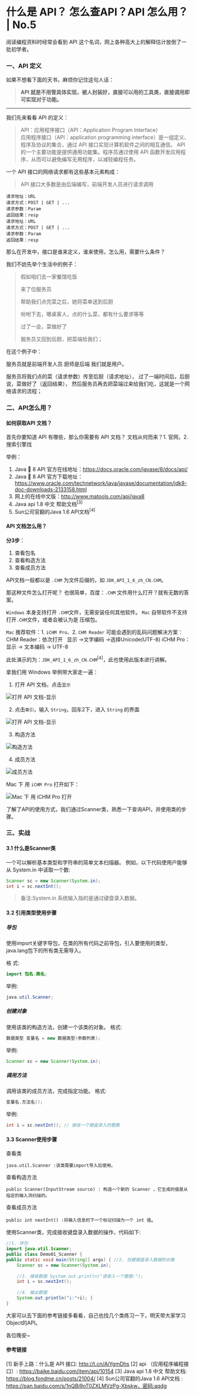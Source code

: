 #  什么是 API？ 怎么查API？API 怎么用？ | No.5

阅读编程资料时经常会看到 API 这个名词，网上各种高大上的解释估计放倒了一批初学者。

###  一、API 定义

如果不想看下面的天书，麻烦你记住这句人话：
> **API 就是不用管具体实现，被人封装好，直接可以用的工具类，直接调用即可实现对于功能。**

---

我们先来看看 API 的定义：

> API：应用程序接口（API：Application Program Interface）  
> 应用程序接口（API：application programming interface）是一组定义、程序及协议的集合，通过 API 接口实现计算机软件之间的相互通信。
> API 的一个主要功能是提供通用功能集。程序员通过使用 API 函数开发应用程序，从而可以避免编写无用程序，以减轻编程任务。

一个 API 接口的网络请求都有这些基本元素构成：

> API 接口大多数是由后端编写，前端开发人员进行请求调用

```
请求地址：URL
请求方式：POST | GET | ...
请求参数：Param
返回结果：resp
请求地址：URL
请求方式：POST | GET | ...
请求参数：Param
返回结果：resp
```

那么在开发中，接口是谁来定义，谁来使用，怎么用，需要什么条件？

我们不妨先举个生活中的例子：
> 假如咱们去一家餐馆吃饭
> 
> 来了位服务员
> 
> 帮助我们点完菜之后，她将菜单送到后厨
> 
> 吩咐下去，哪桌客人，点的什么菜，都有什么要求等等
> 
> 过了一会，菜做好了
> 
> 服务员又回到后厨，把菜端给我们；

在这个例子中：

服务员就是前端开发人员
厨师是后端
我们就是用户。

服务员将我们点的菜（请求参数）传至后厨（请求地址），
过了一端时间后，后厨说，菜做好了（返回结果），
然后服务员再去把菜端过来给我们吃，这就是一个网络请求的流程；

### 二、API怎么用？

#### 如何获取API 文档？

首先你要知道 API 有哪些，那么你需要有 API 文档？
文档从何而来？1. 官网，2.搜索引擎找

举例：

1. Java  8 API 官方在线地址：https://docs.oracle.com/javase/8/docs/api/
2. Java  8 API 官方下载地址：https://www.oracle.com/technetwork/java/javase/documentation/jdk8-doc-downloads-2133158.html
3. 网上的在线中文版：http://www.matools.com/api/java8
4. Java api 1.8 中文 帮助文档<sup>[3]</sup>
5. Sun公司官翻的Java 1.6 API文档<sup>[4]</sup>

#### API 文档怎么用？

**分3步**：

1. 查看包名
2. 查看构造方法
3. 查看成员方法

API文档一般都以是 `.CHM` 为文件后缀的，如 `JDK_API_1_6_zh_CN.CHM`。

那这种文件怎么打开呢？
也很简单，百度：`.CHM` 文件用什么打开？就有无数的答案。

`Windows` 本身支持打开 `.CHM`文件，无需安装任何其他软件。
`Mac` 自带软件不支持打开`.CHM`文件，或者会被认为是 压缩包。

`Mac` 推荐软件：1. `iCHM Pro`、2. `CHM Reader`
可能会遇到的乱码问题解决方案：
CHM Reader：依次打开   显示 ->文字编码 ->选择Unicode(UTF-8)
iCHM Pro：显示 -> 文本编码 -> UTF-8

此处演示的为：`JDK_API_1_6_zh_CN.CHM`<sup>[4]</sup>，此也使用此版本进行讲解。

拿我们用 Windows 举例带大家走一遍：

1. 打开 API 文档，点击`显示`

![打开 API 文档-显示](./media/api-doc-01.png)

2. 点击`索引`，输入 `String`，回车2下，进入 `String` 的界面

![打开 API 文档-显示](./media/api-doc-02.png)

3. 构造方法

![构造方法](./media/api-doc-03.png)

4. 成员方法

![成员方法](./media/api-doc-04.png)

Mac 下 用 `iCHM Pro` 打开如下：

![Mac 下 用 `iCHM Pro` 打开](./media/api-doc-05.png)


了解了API的使用方式，我们通过Scanner类，熟悉一下查询API，并使用类的步骤。

### 三、实战

#### 3.1 什么是Scanner类
一个可以解析基本类型和字符串的简单文本扫描器。 
例如，以下代码使用户能够从 System.in 中读取一个数:

```java
Scanner sc = new Scanner(System.in); 
int i = sc.nextInt();
```
> 备注:System.in 系统输入指的是通过键盘录入数据。

#### 3.2 引用类型使用步骤

##### 导包

使用import关键字导包，在类的所有代码之前导包，引入要使用的类型，java.lang包下的所有类无需导入。 

格 式:
```java
import 包名.类名; 
```

举例:

```java
java.util.Scanner; 
```

##### 创建对象
使用该类的构造方法，创建一个该类的对象。 格式:

```java
数据类型 变量名 = new 数据类型(参数列表); 
```

举例:

```java
Scanner sc = new Scanner(System.in); 
```

##### 调用方法
调用该类的成员方法，完成指定功能。
格式:
```java
变量名.方法名(); 
```
举例:
```java
int i = sc.nextInt(); // 接收一个键盘录入的整数
```

#### 3.3 Scanner使用步骤

查看类

`java.util.Scanner :该类需要import导入后使用。`

查看构造方法

`public Scanner(InputStream source) : 构造一个新的 Scanner ，它生成的值是从指定的输入流扫描的。`

查看成员方法

`public int nextInt() :将输入信息的下一个标记扫描为一个 int 值`。

使用Scanner类，完成接收键盘录入数据的操作，代码如下:

```java
//1. 导包
import java.util.Scanner; 
public class Demo01_Scanner {
public static void main(String[] args) { //2. 创建键盘录入数据的对象
    Scanner sc = new Scanner(System.in);
    
    //3. 接收数据 System.out.println("请录入一个整数:");
    int i = sc.nextInt();
    
    //4. 输出数据
    System.out.println("i:"+i); }
}
```

大家可以去下面的参考链接多看看，自己也找几个类练习一下，明天带大家学习Object的API。

各位晚安~

#### 参考链接

[1] 新手上路：什么是 API 接口: http://t.cn/AiYgmDhs
[2] api （应用程序编程接口）: https://baike.baidu.com/item/api/10154
[3] Java api 1.8 中文 帮助文档: https://blog.fondme.cn/posts/21004/
[4] Sun公司官翻的Java 1.6 API文档 : https://pan.baidu.com/s/1nQBi9oT0ZXLMVzPg-Xbskw，密码:aqdg
